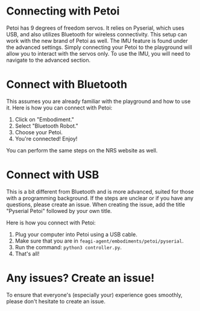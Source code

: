 # Connecting with Petoi

Petoi has 9 degrees of freedom servos. It relies on Pyserial, which uses USB, and also utilizes Bluetooth for wireless connectivity. This setup can work with the new brand of Petoi as well. The IMU feature is found under the advanced settings. Simply connecting your Petoi to the playground will allow you to interact with the servos only. To use the IMU, you will need to navigate to the advanced section.

# Connect with Bluetooth
This assumes you are already familiar with the playground and how to use it. Here is how you can connect with Petoi:

1) Click on "Embodiment."
2) Select "Bluetooth Robot."
3) Choose your Petoi.
4) You're connected! Enjoy!

You can perform the same steps on the NRS website as well.

# Connect with USB
This is a bit different from Bluetooth and is more advanced, suited for those with a programming background. If the steps are unclear or if you have any questions, please create an issue. When creating the issue, add the title "Pyserial Petoi" followed by your own title.

Here is how you connect with Petoi:

1) Plug your computer into Petoi using a USB cable.
2) Make sure that you are in `feagi-agent/embodiments/petoi/pyserial`.
3) Run the command: `python3 controller.py`.
4) That's all!

# Any issues? Create an issue!
To ensure that everyone's (especially your) experience goes smoothly, please don't hesitate to 
create an issue. 
